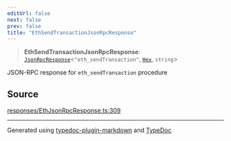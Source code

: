 ```yaml
---
editUrl: false
next: false
prev: false
title: "EthSendTransactionJsonRpcResponse"
---
```


> **EthSendTransactionJsonRpcResponse**: [`JsonRpcResponse`](/reference/tevm/jsonrpc/type-aliases/jsonrpcresponse/)\<`"eth_sendTransaction"`, [`Hex`](/reference/tevm/utils/type-aliases/hex/), `string`\>

JSON-RPC response for `eth_sendTransaction` procedure

## Source

[responses/EthJsonRpcResponse.ts:309](https://github.com/evmts/tevm-monorepo/blob/main/packages/procedures-types/src/responses/EthJsonRpcResponse.ts#L309)

***
Generated using [typedoc-plugin-markdown](https://www.npmjs.com/package/typedoc-plugin-markdown) and [TypeDoc](https://typedoc.org/)
